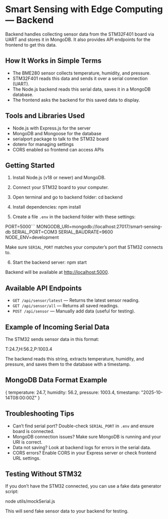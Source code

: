 # Smart Sensing with Edge Computing — Backend

Backend handles collecting sensor data from the STM32F401 board via UART and stores it in MongoDB. It also provides API endpoints for the frontend to get this data.


## How It Works in Simple Terms

- The BME280 sensor collects temperature, humidity, and pressure.
- STM32F401 reads this data and sends it over a serial connection (UART).
- The Node.js backend reads this serial data, saves it in a MongoDB database.
- The frontend asks the backend for this saved data to display.


## Tools and Libraries Used

- Node.js with Express.js for the server
- MongoDB and Mongoose for the database
- serialport package to talk to the STM32 board
- dotenv for managing settings
- CORS enabled so frontend can access APIs


## Getting Started

1. Install Node.js (v18 or newer) and MongoDB.

2. Connect your STM32 board to your computer.

3. Open terminal and go to backend folder:
cd backend

4. Install dependencies:
npm install

5. Create a file `.env` in the backend folder with these settings:

  PORT=5000```
  MONGODB_URI=mongodb://localhost:27017/smart-sensing-db
  SERIAL_PORT=COM3
  SERIAL_BAUDRATE=9600
  NODE_ENV=development

Make sure `SERIAL_PORT` matches your computer’s port that STM32 connects to.

6. Start the backend server:
npm start

Backend will be available at [http://localhost:5000](http://localhost:5000).


## Available API Endpoints

- `GET /api/sensor/latest` — Returns the latest sensor reading.
- `GET /api/sensor/all` — Returns all saved readings.
- `POST /api/sensor` — Manually add data (useful for testing).


## Example of Incoming Serial Data

The STM32 sends sensor data in this format:

T:24.7,H:56.2,P:1003.4

The backend reads this string, extracts temperature, humidity, and pressure, and saves them to the database with a timestamp.


## MongoDB Data Format Example

{
temperature: 24.7,
humidity: 56.2,
pressure: 1003.4,
timestamp: "2025-10-14T08:00:00Z"
}


## Troubleshooting Tips

- Can’t find serial port? Double-check `SERIAL_PORT` in `.env` and ensure board is connected.
- MongoDB connection issues? Make sure MongoDB is running and your URI is correct.
- Data not saving? Look at backend logs for errors in the serial data.
- CORS errors? Enable CORS in your Express server or check frontend URL settings.



## Testing Without STM32

If you don’t have the STM32 connected, you can use a fake data generator script:

node utils/mockSerial.js

This will send fake sensor data to your backend for testing.





